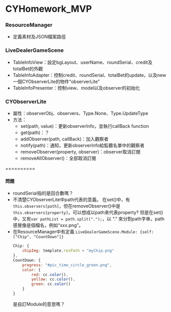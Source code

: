 # CYHomework_MVP
### ResourceManager
- 定義素材及JSON檔案路徑

### LiveDealerGameScene

- TableInfoView：設定bgLayout、userName、roundSerial、credit及totalBet的外觀
- TableInfoAdapter：控制credit、roundSerial、totalBet的update，以及new一個CYObserverLite的物件“observerLite”
- TableInfoPresenter：控制view、model以及observer的初始化

### CYObserverLite

- 屬性：observerObj、observers、Type.None、Type.UpdateType
- 方法：
    - set(path, value)：更新observerInfo，並執行callBack function
    - get(path)：？
    - addObserver(path, callBack)：加入觀察者
    - notify(path)：通知，更新observerInfo給監聽名單中的觀察者
    - removeObserver(property, observer)：observer取消訂閱
    - removeAllObserver()：全部取消訂閱

========== 
#### 問題
- roundSerial指的是回合數嗎？
- 不清楚CYObserverLite中path代表的意義。
在set()中，有`this.observers[path]`，但在removeObserver()中是`this.observers[property]`，可以想成以path來代表property? 
但是在set()中，又有`var pathList = path.split(".");`，以 "." 來分割path字串，path感覺像是個檔名，例如“xxx.png”。
- 在ResourceManager中有定義
    `LiveDealerGameScene.Module: {self: ["Chip", "CountDown"]}`
    ```js
    Chip: {
        chipImg: template.resPath + "myChip.png"
    },
    CountDown: {
        progress: "#pic_time_circle_green.png",
        color: {
            red: cc.color(),
            yellow: cc.color(),
            green: cc.color()
        }
    }
    ```
    是自訂Module的意思嗎？


